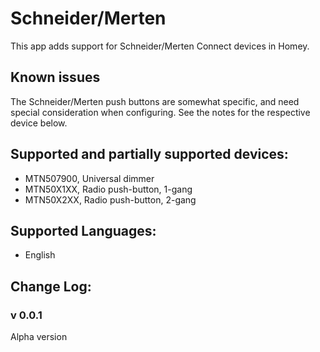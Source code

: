 ﻿# Schneider/Merten
This app adds support for Schneider/Merten Connect devices in Homey.

## Known issues
The Schneider/Merten push buttons are somewhat specific, and need special consideration when configuring.
See the notes for the respective device below.

## Supported and partially supported devices:
- MTN507900, Universal dimmer
- MTN50X1XX, Radio push-button, 1-gang
- MTN50X2XX, Radio push-button, 2-gang

## Supported Languages:
* English

## Change Log:
### v 0.0.1 ###
Alpha version
